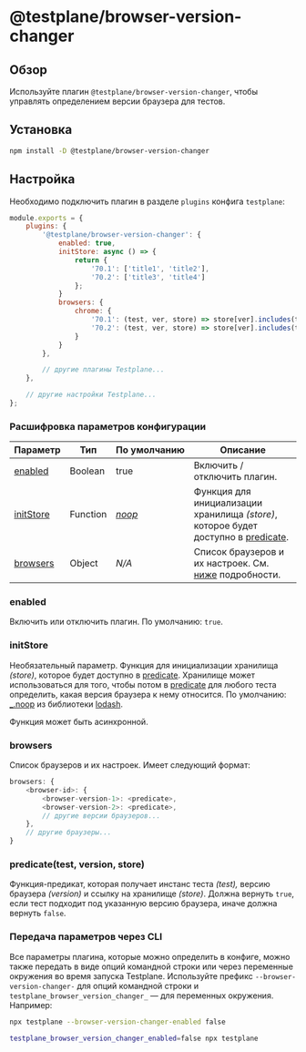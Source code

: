 # @testplane/browser-version-changer

## Обзор

Используйте плагин `@testplane/browser-version-changer`, чтобы управлять определением версии браузера для тестов.

## Установка

```bash
npm install -D @testplane/browser-version-changer
```

## Настройка

Необходимо подключить плагин в разделе `plugins` конфига `testplane`:

```javascript
module.exports = {
    plugins: {
        '@testplane/browser-version-changer': {
            enabled: true,
            initStore: async () => {
                return {
                    '70.1': ['title1', 'title2'],
                    '70.2': ['title3', 'title4']
                };
            }
            browsers: {
                chrome: {
                    '70.1': (test, ver, store) => store[ver].includes(test.title),
                    '70.2': (test, ver, store) => store[ver].includes(test.title)
                }
            }
        },

        // другие плагины Testplane...
    },

    // другие настройки Testplane...
};
```

### Расшифровка параметров конфигурации

| **Параметр** | **Тип** | **По&nbsp;умолчанию** | **Описание** |
| ------------ | ------- | --------------------- | ------------ |
| [enabled](#enabled) | Boolean | true | Включить / отключить плагин. |
| [initStore](#initstore) | Function | _[noop][noop]_ | Функция для инициализации хранилища _(store)_, которое будет доступно в [predicate](#predicatetest-version-store). |
| [browsers](#browsers) | Object | _N/A_ | Список браузеров и их настроек. См. [ниже](#browsers) подробности. |

### enabled

Включить или отключить плагин. По умолчанию: `true`.

### initStore

Необязательный параметр. Функция для инициализации хранилища _(store)_, которое будет доступно в [predicate](#predicatetest-version-store). Хранилище может использоваться для того, чтобы потом в [predicate](#predicatetest-version-store) для любого теста определить, какая версия браузера к нему относится. По умолчанию: [_.noop][noop] из библиотеки [lodash][lodash].

Функция может быть асинхронной.

### browsers

Список браузеров и их настроек. Имеет следующий формат:

```javascript
browsers: {
    <browser-id>: {
        <browser-version-1>: <predicate>,
        <browser-version-2>: <predicate>,
        // другие версии браузеров...
    },
    // другие браузеры...
}
```

### predicate(test, version, store)

Функция-предикат, которая получает инстанс теста _(test),_ версию браузера _(version)_ и ссылку на хранилище _(store)_. Должна вернуть `true`, если тест подходит под указанную версию браузера, иначе должна вернуть `false`.

### Передача параметров через CLI

Все параметры плагина, которые можно определить в конфиге, можно также передать в виде опций командной строки или через переменные окружения во время запуска Testplane. Используйте префикс `--browser-version-changer-` для опций командной строки и `testplane_browser_version_changer_` &mdash; для переменных окружения. Например:

```bash
npx testplane --browser-version-changer-enabled false
```

```bash
testplane_browser_version_changer_enabled=false npx testplane
```

[noop]: https://lodash.com/docs/4.17.15#noop
[lodash]: https://lodash.com/
